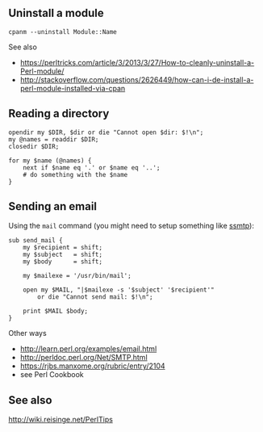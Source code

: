 Uninstall a module
------------------

    cpanm --uninstall Module::Name

See also

* https://perltricks.com/article/3/2013/3/27/How-to-cleanly-uninstall-a-Perl-module/
* http://stackoverflow.com/questions/2626449/how-can-i-de-install-a-perl-module-installed-via-cpan

Reading a directory
-------------------

    opendir my $DIR, $dir or die "Cannot open $dir: $!\n";
    my @names = readdir $DIR;
    closedir $DIR;
    
    for my $name (@names) {
        next if $name eq '.' or $name eq '..';
        # do something with the $name
    }

Sending an email
----------------

Using the `mail` command (you might need to setup something like [ssmtp](http://jreisinger.blogspot.sk/2014/02/fixing-email-aliases-when-using-ssmtp.html)):

    sub send_mail {
        my $recipient = shift;
        my $subject   = shift;
        my $body      = shift;

        my $mailexe = '/usr/bin/mail';

        open my $MAIL, "|$mailexe -s '$subject' '$recipient'"
            or die "Cannot send mail: $!\n";

        print $MAIL $body;
    }
    
Other ways

* http://learn.perl.org/examples/email.html
* http://perldoc.perl.org/Net/SMTP.html
* https://rjbs.manxome.org/rubric/entry/2104
* see Perl Cookbook

See also
--------

http://wiki.reisinge.net/PerlTips
